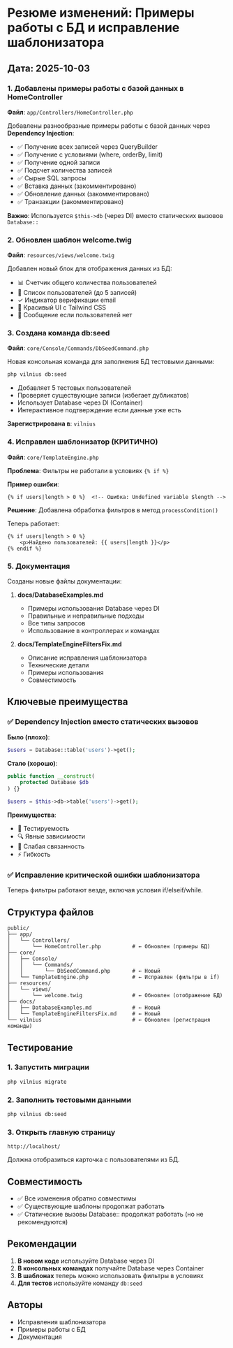 # Резюме изменений: Примеры работы с БД и исправление шаблонизатора

## Дата: 2025-10-03

### 1. Добавлены примеры работы с базой данных в HomeController

**Файл**: `app/Controllers/HomeController.php`

Добавлены разнообразные примеры работы с базой данных через **Dependency Injection**:

- ✅ Получение всех записей через QueryBuilder
- ✅ Получение с условиями (where, orderBy, limit)
- ✅ Получение одной записи
- ✅ Подсчет количества записей
- ✅ Сырые SQL запросы
- ✅ Вставка данных (закомментировано)
- ✅ Обновление данных (закомментировано)
- ✅ Транзакции (закомментировано)

**Важно**: Используется `$this->db` (через DI) вместо статических вызовов `Database::`

### 2. Обновлен шаблон welcome.twig

**Файл**: `resources/views/welcome.twig`

Добавлен новый блок для отображения данных из БД:

- 📊 Счетчик общего количества пользователей
- 👥 Список пользователей (до 5 записей)
- ✓ Индикатор верификации email
- 💎 Красивый UI с Tailwind CSS
- 📝 Сообщение если пользователей нет

### 3. Создана команда db:seed

**Файл**: `core/Console/Commands/DbSeedCommand.php`

Новая консольная команда для заполнения БД тестовыми данными:

```bash
php vilnius db:seed
```

- Добавляет 5 тестовых пользователей
- Проверяет существующие записи (избегает дубликатов)
- Использует Database через DI (Container)
- Интерактивное подтверждение если данные уже есть

**Зарегистрирована в**: `vilnius`

### 4. Исправлен шаблонизатор (КРИТИЧНО)

**Файл**: `core/TemplateEngine.php`

**Проблема**: Фильтры не работали в условиях `{% if %}`

**Пример ошибки**:
```twig
{% if users|length > 0 %}  <!-- Ошибка: Undefined variable $length -->
```

**Решение**: Добавлена обработка фильтров в метод `processCondition()`

Теперь работает:
```twig
{% if users|length > 0 %}
    <p>Найдено пользователей: {{ users|length }}</p>
{% endif %}
```

### 5. Документация

Созданы новые файлы документации:

1. **docs/DatabaseExamples.md**
   - Примеры использования Database через DI
   - Правильные и неправильные подходы
   - Все типы запросов
   - Использование в контроллерах и командах

2. **docs/TemplateEngineFiltersFix.md**
   - Описание исправления шаблонизатора
   - Технические детали
   - Примеры использования
   - Совместимость

## Ключевые преимущества

### ✅ Dependency Injection вместо статических вызовов

**Было (плохо)**:
```php
$users = Database::table('users')->get();
```

**Стало (хорошо)**:
```php
public function __construct(
    protected Database $db
) {}

$users = $this->db->table('users')->get();
```

**Преимущества**:
- 🧪 Тестируемость
- 🔍 Явные зависимости
- 🔌 Слабая связанность
- ⚡ Гибкость

### ✅ Исправление критической ошибки шаблонизатора

Теперь фильтры работают везде, включая условия if/elseif/while.

## Структура файлов

```
public/
├── app/
│   └── Controllers/
│       └── HomeController.php          # ← Обновлен (примеры БД)
├── core/
│   ├── Console/
│   │   └── Commands/
│   │       └── DbSeedCommand.php       # ← Новый
│   └── TemplateEngine.php              # ← Исправлен (фильтры в if)
├── resources/
│   └── views/
│       └── welcome.twig                # ← Обновлен (отображение БД)
├── docs/
│   ├── DatabaseExamples.md             # ← Новый
│   └── TemplateEngineFiltersFix.md     # ← Новый
└── vilnius                             # ← Обновлен (регистрация команды)
```

## Тестирование

### 1. Запустить миграции
```bash
php vilnius migrate
```

### 2. Заполнить тестовыми данными
```bash
php vilnius db:seed
```

### 3. Открыть главную страницу
```
http://localhost/
```

Должна отобразиться карточка с пользователями из БД.

## Совместимость

- ✅ Все изменения обратно совместимы
- ✅ Существующие шаблоны продолжат работать
- ✅ Статические вызовы Database:: продолжат работать (но не рекомендуются)

## Рекомендации

1. **В новом коде** используйте Database через DI
2. **В консольных командах** получайте Database через Container
3. **В шаблонах** теперь можно использовать фильтры в условиях
4. **Для тестов** используйте команду `db:seed`

## Авторы

- Исправления шаблонизатора
- Примеры работы с БД
- Документация

